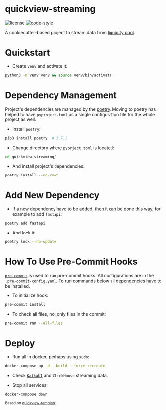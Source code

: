 # quickview-streaming

[![license](https://img.shields.io/:license-Apache%202-blue.svg)](https://www.apache.org/licenses/LICENSE-2.0.txt)
[![code-style](https://img.shields.io/badge/code%20style-black-000000.svg)](https://github.com/psf/black)

A cookiecutter-based project to stream data from [liquidity pool](https://polygonscan.com/address/0xAE81FAc689A1b4b1e06e7ef4a2ab4CD8aC0A087D).

# Quickstart

- Create `venv` and activate it:
```bash
python3 -m venv venv && source venv/bin/activate
```

# Dependency Management
Project's dependencies are managed by the [poetry](https://python-poetry.org/).
Moving to poetry has helped to have `pyproject.toml` as a single configuration file for the whole project as well.

- Install `poetry`:
```bash
pip3 install poetry  # 1.7.1
```

- Change directory where `pyprject.toml` is located:
```bash
cd quickview-streaming/
```

- And install project's dependencies:
```bash
poetry install --no-root
```

# Add New Dependency

- If a new dependency have to be added, then it can be done this way, for example to add `fastapi`:
```bash
poetry add fastapi
```

- And lock it:
```bash
poetry lock --no-update
```

# How To Use Pre-Commit Hooks

[`pre-commit`](https://pre-commit.com/) is used to run pre-commit hooks.
All configurations are in the `.pre-commit-config.yaml`.
To run commands below all dependencies have to be installed.

- To initialize hook:
```bash
pre-commit install
```

- To check all files, not only files in the commit:
```bash
pre-commit run --all-files
```

# Deploy

- Run all in docker, perhaps using `sudo`:
```bash
docker-compose up -d --build --force-recreate
```

- Check [`KafkaUI`](http://0.0.0.0:8080/) and `ClickHouse` streaming data.

- Stop all services:
```bash
docker-compose down
```

<p><small>Based on <a target="_blank" href="https://github.com/e183b796621afbf902067460/quickview-template">quickview-template</a>.</small></p>
